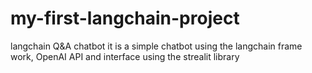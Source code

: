 # my-first-langchain-project
 langchain Q&amp;A chatbot
 it is a simple chatbot using the langchain frame work, OpenAI API 
and interface using the strealit library
